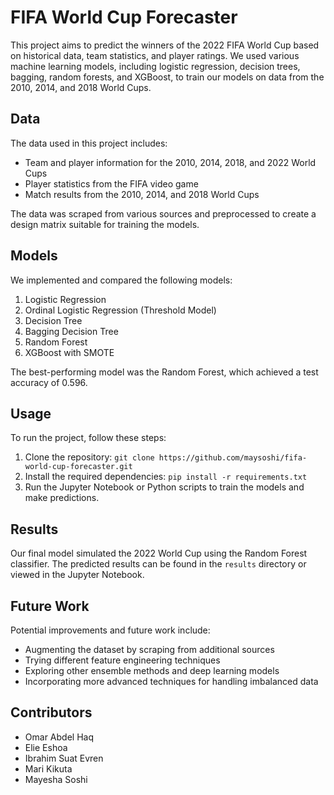 # FIFA World Cup Forecaster

This project aims to predict the winners of the 2022 FIFA World Cup based on historical data, team statistics, and player ratings. We used various machine learning models, including logistic regression, decision trees, bagging, random forests, and XGBoost, to train our models on data from the 2010, 2014, and 2018 World Cups.

## Data

The data used in this project includes:

- Team and player information for the 2010, 2014, 2018, and 2022 World Cups
- Player statistics from the FIFA video game
- Match results from the 2010, 2014, and 2018 World Cups

The data was scraped from various sources and preprocessed to create a design matrix suitable for training the models.

## Models

We implemented and compared the following models:

1. Logistic Regression
2. Ordinal Logistic Regression (Threshold Model)
3. Decision Tree
4. Bagging Decision Tree
5. Random Forest
6. XGBoost with SMOTE

The best-performing model was the Random Forest, which achieved a test accuracy of 0.596.

## Usage

To run the project, follow these steps:

1. Clone the repository: `git clone https://github.com/maysoshi/fifa-world-cup-forecaster.git`
2. Install the required dependencies: `pip install -r requirements.txt`
3. Run the Jupyter Notebook or Python scripts to train the models and make predictions.

## Results

Our final model simulated the 2022 World Cup using the Random Forest classifier. The predicted results can be found in the `results` directory or viewed in the Jupyter Notebook.

## Future Work

Potential improvements and future work include:

- Augmenting the dataset by scraping from additional sources
- Trying different feature engineering techniques
- Exploring other ensemble methods and deep learning models
- Incorporating more advanced techniques for handling imbalanced data

## Contributors

- Omar Abdel Haq
- Elie Eshoa
- Ibrahim Suat Evren
- Mari Kikuta
- Mayesha Soshi
